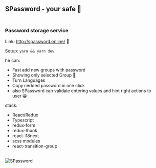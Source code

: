 ## SPassword - your safe :european_castle:</br></br>

### Password storage service

Link: http://spassword.online/ :rocket:

Setup: `yarn && yarn dev`

he can: 
- Fast add new groups with password 
- Showing only selected Group :eyes:
- Turn Languages 
- Copy nedded password in one click 
- also SPassword can validate entering values and hint right actions to user :grin:

stack: 
- React/Redux 
- Typescript 
- redux-form
- redux-thunk
- react-i18next
- scss modules
- react-transition-group </br></br>



![SPassword](https://user-images.githubusercontent.com/52967962/89682636-b7cac200-d8ff-11ea-9190-7aeb01769272.jpg)
